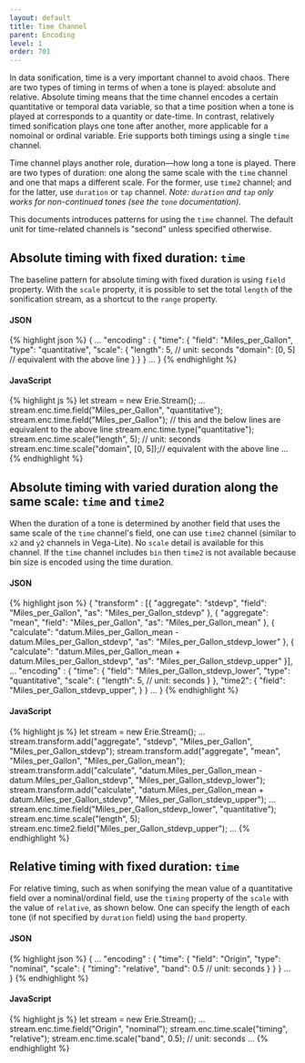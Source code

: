 ```yaml
---
layout: default
title: Time Channel
parent: Encoding
level: 1
order: 701
---
```


In data sonification, time is a very important channel to avoid chaos.
There are two types of timing in terms of when a tone is played: absolute and relative.
Absolute timing means that the time channel encodes a certain quantitative or temporal data variable,
so that a time position when a tone is played at corresponds to a quantity or date-time.
In contrast, relatively timed sonification plays one tone after another,
more applicable for a nomoinal or ordinal variable.
Erie supports both timings using a single `time` channel.

Time channel plays another role, duration—how long a tone is played.
There are two types of duration: one along the same scale with the `time` channel and one that maps a different scale.
For the former, use `time2` channel; and for the latter, use `duration` or `tap` channel.
*Note: `duration` and `tap` only works for non-continued tones (see the `tone` documentation).*

This documents introduces patterns for using the `time` channel.
The default unit for time-related channels is "second" unless specified otherwise.

## Absolute timing with fixed duration: `time`

The baseline pattern for absolute timing with fixed duration is using `field` property.
With the `scale` property, it is possible to set the total `length` of the sonification stream, as a shortcut to the `range` property.

<code-groups>
<code-group>
<h4>JSON</h4>
{% highlight json %}
{
  ...
  "encoding" : {
    "time": {
      "field": "Miles_per_Gallon",
      "type": "quantitative",
      "scale": {
        "length": 5, // unit: seconds
        "domain": [0, 5] // equivalent with the above line
      }
    }
  }
  ...
}
{% endhighlight %}
</code-group>
<code-group>
<h4>JavaScript</h4>
{% highlight js %}
let stream = new Erie.Stream();
...
stream.enc.time.field("Miles_per_Gallon", "quantitative");
stream.enc.time.field("Miles_per_Gallon"); // this and the below lines are equivalent to the above line
stream.enc.time.type("quantitative");
stream.enc.time.scale("length", 5); // unit: seconds
stream.enc.time.scale("domain", [0, 5]);// equivalent with the above line
...
{% endhighlight %}
</code-group>
</code-groups>

<!-- todo: example -->

## Absolute timing with varied duration along the same scale: `time` and `time2`

When the duration of a tone is determined by another field that uses the same scale of the `time` channel's field,
one can use `time2` channel (similar to `x2` and `y2` channels in Vega-Lite).
No `scale` detail is available for this channel.
If the `time` channel includes `bin` then `time2` is not available because bin size is encoded using the time duration.

<code-groups>
<code-group>
<h4>JSON</h4>
{% highlight json %}
{
  "transform" : [{
    "aggregate": "stdevp", "field": "Miles_per_Gallon", "as": "Miles_per_Gallon_stdevp"
  }, {
    "aggregate": "mean", "field": "Miles_per_Gallon", "as": "Miles_per_Gallon_mean"
  }, {
    "calculate": "datum.Miles_per_Gallon_mean - datum.Miles_per_Gallon_stdevp", "as": "Miles_per_Gallon_stdevp_lower"
  }, {
    "calculate": "datum.Miles_per_Gallon_mean + datum.Miles_per_Gallon_stdevp", "as": "Miles_per_Gallon_stdevp_upper"
  }],
  ...
  "encoding" : {
    "time": {
      "field": "Miles_per_Gallon_stdevp_lower",
      "type": "quantitative",
      "scale": {
        "length": 5, // unit: seconds
      }
    },
    "time2": {
      "field": "Miles_per_Gallon_stdevp_upper",
    }
  }
  ...
}
{% endhighlight %}
</code-group>
<code-group>
<h4>JavaScript</h4>
{% highlight js %}
let stream = new Erie.Stream();
...
stream.transform.add("aggregate", "stdevp", "Miles_per_Gallon", "Miles_per_Gallon_stdevp");
stream.transform.add("aggregate", "mean", "Miles_per_Gallon", "Miles_per_Gallon_mean");
stream.transform.add("calculate",  "datum.Miles_per_Gallon_mean - datum.Miles_per_Gallon_stdevp", "Miles_per_Gallon_stdevp_lower");
stream.transform.add("calculate",  "datum.Miles_per_Gallon_mean + datum.Miles_per_Gallon_stdevp", "Miles_per_Gallon_stdevp_upper");
...
stream.enc.time.field("Miles_per_Gallon_stdevp_lower", "quantitative");
stream.enc.time.scale("length", 5); 
stream.enc.time2.field("Miles_per_Gallon_stdevp_upper");
...
{% endhighlight %}
</code-group>
</code-groups>

<!-- todo: example -->

## Relative timing with fixed duration: `time`

For relative timing, such as when sonifying the mean value of a quantitative field over a nominal/ordinal field,
use the `timing` property of the `scale` with the value of `relative`, as shown below.
One can specify the length of each tone (if not specified by `duration` field) using the `band` property.

<code-groups>
<code-group>
<h4>JSON</h4>
{% highlight json %}
{
  ...
  "encoding" : {
    "time": {
      "field": "Origin",
      "type": "nominal",
      "scale": {
        "timing": "relative",
        "band": 0.5 // unit: seconds
      }
    }
  }
  ...
}
{% endhighlight %}
</code-group>

<code-group>
<h4>JavaScript</h4>
{% highlight js %}
let stream = new Erie.Stream();
...
stream.enc.time.field("Origin", "nominal");
stream.enc.time.scale("timing", "relative");
stream.enc.time.scale("band", 0.5); // unit: seconds
...
{% endhighlight %}
</code-group>
</code-groups>


<!-- todo: example -->